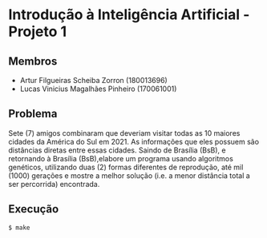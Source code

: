 # Introdução à Inteligência Artificial - Projeto 1

## Membros

- Artur Filgueiras Scheiba Zorron (180013696)
- Lucas Vinicius Magalhães Pinheiro (170061001)

## Problema

Sete (7) amigos combinaram que deveriam visitar todas as 10 maiores cidades da América do Sul em 2021. As informações que eles possuem são distâncias diretas entre essas cidades. Saindo de Brasília (BsB), e retornando à Brasília (BsB),elabore um programa usando algoritmos genéticos, utilizando duas (2) formas diferentes de reprodução, até mil (1000) gerações e mostre a melhor solução (i.e. a menor distância total a ser percorrida) encontrada.

## Execução

`$ make`